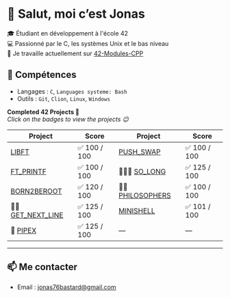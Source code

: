 # 👋 Salut, moi c’est Jonas

🎓 Étudiant en développement à l'école 42  
💻 Passionné par le C, les systèmes Unix et le bas niveau  
🚀 Je travaille actuellement sur [42-Modules-CPP](https://github.com/jbastard/42-CPP)

## 🔧 Compétences
- Langages : `C`, `Languages systeme: Bash`
- Outils : `Git`, `Clion`, `Linux`, `Windows`

**Completed 42 Projects 🚀**  
*Click on the badges to view the projects 😉*

| Project                        | Score           | Project                         | Score           |
|-------------------------------|------------------|----------------------------------|------------------|
| [LIBFT](https://github.com/guphilip/libft)                | ✅ 100 / 100         | [PUSH_SWAP](https://github.com/guphilip/push_swap)           | ✅ 100 / 100         |
| [FT_PRINTF](https://github.com/guphilip/ft_printf)         | ✅ 100 / 100         | 🌟🌟🌟 [SO_LONG](https://github.com/guphilip/so_long)         | ✅ 125 / 100         |
| [BORN2BEROOT](https://github.com/guphilip/born2beroot)     | ✅ 120 / 100         | 🌟🌟 [PHILOSOPHERS](https://github.com/guphilip/philosophers) | ✅ 100 / 100         |
| 🌟🌟 [GET_NEXT_LINE](https://github.com/guphilip/get_next_line) | ✅ 125 / 100         | [MINISHELL](https://github.com/guphilip/minishell)           | ✅ 101 / 100         |
| 🌟 [PIPEX](https://github.com/guphilip/pipex)              | ✅ 125 / 100         | —                                | —                |

---

## 📫 Me contacter
- Email : jonas76bastard@gmail.com

